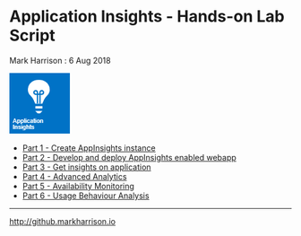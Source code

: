 # Application Insights - Hands-on Lab Script

Mark Harrison : 6 Aug 2018

![](Images/AppInsights.png)

- [Part 1 - Create AppInsights instance](appinsights-1.md)
- [Part 2 - Develop and deploy AppInsights enabled webapp](appinsights-2.md)
- [Part 3 - Get insights on application](appinsights-3.md)
- [Part 4 - Advanced Analytics](appinsights-4.md)  
- [Part 5 - Availability Monitoring](appinsights-5.md)
- [Part 6 - Usage Behaviour Analysis](appinsights-6.md)

---
<http://github.markharrison.io>
